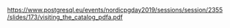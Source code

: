 https://www.postgresql.eu/events/nordicpgday2019/sessions/session/2355/slides/173/visiting_the_catalog_pdfa.pdf
